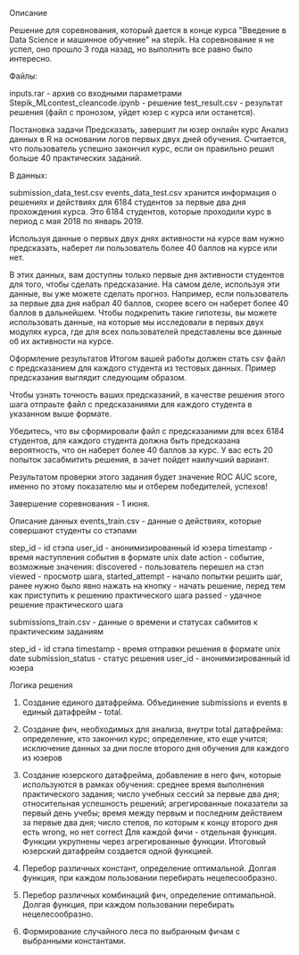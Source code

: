 Описание

Решение для соревнования, который дается в конце курса "Введение в Data Science и машинное обучение" на stepik. На соревнование я не успел, оно прошло 3 года назад, но выполнить все равно было интересно.

Файлы:

inputs.rar - архив со входными параметрами
Stepik_MLcontest_cleancode.ipynb - решение
test_result.csv - результат решения (файл с пронозом, уйдет юзер с курса или останется).


Постановка задачи
Предсказать, завершит ли юзер онлайн курс Анализ данных в R на основании логов первых двух дней обучения. Считается, что пользователь успешно закончил курс, если он правильно решил больше 40 практических заданий.

В данных:

submission_data_test.csv
events_data_test.csv
хранится информация о решениях и действиях для 6184 студентов за первые два дня прохождения курса. Это 6184 студентов, которые проходили курс в период с мая 2018 по январь 2019.

Используя данные о первых двух днях активности на курсе вам нужно предсказать, наберет ли пользователь более 40 баллов на курсе или нет.

В этих данных, вам доступны только первые дня активности студентов для того, чтобы сделать предсказание. На самом деле, используя эти данные, вы уже можете сделать прогноз. Например, если пользователь за первые два дня набрал 40 баллов, скорее всего он наберет более 40 баллов в дальнейшем. Чтобы подкрепить такие гипотезы, вы можете использовать данные, на которые мы исследовали в первых двух модулях курса, где для всех пользователей представлены все данные об их активности на курсе.

Оформление результатов
Итогом вашей работы должен стать csv файл c предсказанием для каждого студента из тестовых данных. Пример предсказания выглядит следующим образом.

Чтобы узнать точность ваших предсказаний, в качестве решения этого шага отпраьте файл с предсказаниями для каждого студента в указанном выше формате.

Убедитесь, что вы сформировали файл с предсказаними для всех 6184 студентов, для каждого студента должна быть предсказана вероятность, что он наберет более 40 баллов за курс. У вас есть 20 попыток засабмитить решения, в зачет пойдет наилучший вариант.

Результатом проверки этого задания будет значение ROC AUC score, именно по этому показателю мы и отберем победителей, успехов!

Завершение соревнования - 1 июня.

Описание данных
events_train.csv - данные о действиях, которые совершают студенты со стэпами

step_id - id стэпа
user_id - анонимизированный id юзера
timestamp - время наступления события в формате unix date
action - событие, возможные значения:
discovered - пользователь перешел на стэп
viewed - просмотр шага,
started_attempt - начало попытки решить шаг, ранее нужно было явно нажать на кнопку - начать решение, перед тем как приступить к решению практического шага
passed - удачное решение практического шага


submissions_train.csv - данные о времени и статусах сабмитов к практическим заданиям

step_id - id стэпа
timestamp - время отправки решения в формате unix date
submission_status - статус решения
user_id - анонимизированный id юзера


Логика решения
1. Создание единого датафрейма. Объединение submissions и events в единый датафрейм - total.
2. Создание фич, необходимых для анализа, внутри total датафрейма: определение, кто закончил курс; определение, кто еще учится; исключение данных за дни после второго дня обучения для каждого из юзеров
3. Создание юзерского датафрейма, добавление в него фич, которые используются в рамках обучения: среднее время выполнения практического задания; число учебных сессий за первые два дня; относительная успешность решений; агрегированные показатели за первый день учебы; время между первым и последним действием за первые два дня; число степов, по которым к концу второго дня есть wrong, но нет correct
Для каждой фичи - отдельная функция. Функции укрупнены через агрегированные функции. Итоговый юзерский датафрейм создается одной функцией.

4. Перебор различных констант, определение оптимальной. Долгая функция, при каждом пользовании перебирать нецелесообразно.
5. Перебор различных комбинаций фич, определение оптимальной. Долгая функция, при каждом пользовании перебирать нецелесообразно.
6. Формирование случайного леса по выбранным фичам с выбранными константами.

